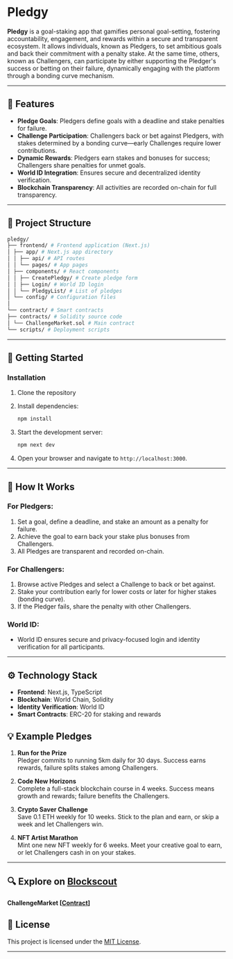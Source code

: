 # Pledgy

**Pledgy** is a goal-staking app that gamifies personal goal-setting, fostering accountability, engagement, and rewards within a secure and transparent ecosystem. It allows individuals, known as Pledgers, to set ambitious goals and back their commitment with a penalty stake. At the same time, others, known as Challengers, can participate by either supporting the Pledger's success or betting on their failure, dynamically engaging with the platform through a bonding curve mechanism.

---

## 🌟 Features

- **Pledge Goals**: Pledgers define goals with a deadline and stake penalties for failure.
- **Challenge Participation**: Challengers back or bet against Pledgers, with stakes determined by a bonding curve—early Challenges require lower contributions.
- **Dynamic Rewards**: Pledgers earn stakes and bonuses for success; Challengers share penalties for unmet goals.
- **World ID Integration**: Ensures secure and decentralized identity verification.
- **Blockchain Transparency**: All activities are recorded on-chain for full transparency.

---
## 📁 Project Structure

   ```bash
   pledgy/
├── frontend/ # Frontend application (Next.js)
│ ├── app/ # Next.js app directory
│ │ ├── api/ # API routes
│ │ └── pages/ # App pages
│ ├── components/ # React components
│ │ ├── CreatePledgy/ # Create pledge form
│ │ ├── Login/ # World ID login
│ │ └── PledgyList/ # List of pledges
│ └── config/ # Configuration files
│
└── contract/ # Smart contracts
├── contracts/ # Solidity source code
│ └── ChallengeMarket.sol # Main contract
└── scripts/ # Deployment scripts
   ```
---

## 🚀 Getting Started
### Installation

1. Clone the repository
2. Install dependencies:
   ```bash
   npm install
   ```

3. Start the development server:
   ```bash
   npm next dev
   ```

4. Open your browser and navigate to `http://localhost:3000`.

---

## 📖 How It Works

### For Pledgers:
1. Set a goal, define a deadline, and stake an amount as a penalty for failure.
2. Achieve the goal to earn back your stake plus bonuses from Challengers.
3. All Pledges are transparent and recorded on-chain.

### For Challengers:
1. Browse active Pledges and select a Challenge to back or bet against.
2. Stake your contribution early for lower costs or later for higher stakes (bonding curve).
3. If the Pledger fails, share the penalty with other Challengers.

### World ID:
- World ID ensures secure and privacy-focused login and identity verification for all participants.

---

## ⚙️ Technology Stack

- **Frontend**: Next.js, TypeScript
- **Blockchain**: World Chain, Solidity
- **Identity Verification**: World ID
- **Smart Contracts**: ERC-20 for staking and rewards


## 💡 Example Pledges

1. **Run for the Prize**  
   Pledger commits to running 5km daily for 30 days. Success earns rewards, failure splits stakes among Challengers.

2. **Code New Horizons**  
   Complete a full-stack blockchain course in 4 weeks. Success means growth and rewards; failure benefits the Challengers.

3. **Crypto Saver Challenge**  
   Save 0.1 ETH weekly for 10 weeks. Stick to the plan and earn, or skip a week and let Challengers win.

4. **NFT Artist Marathon**  
   Mint one new NFT weekly for 6 weeks. Meet your creative goal to earn, or let Challengers cash in on your stakes.

---

## 🔍 Explore on [Blockscout](https://www.blockscout.com/)

#### ChallengeMarket [[Contract](https://worldchain-mainnet.explorer.alchemy.com/address/0x285daba7915dEaAEdbD1D3C31a216612A2F03797)]

## 📜 License

This project is licensed under the [MIT License](LICENSE).

---